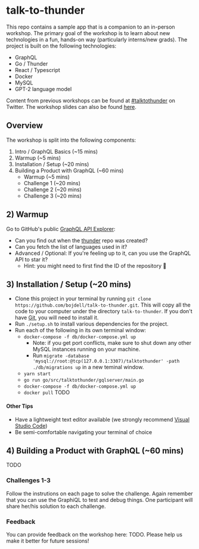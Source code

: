 # talk-to-thunder

This repo contains a sample app that is a companion to an in-person workshop. The primary goal of the workshop is to learn about new technologies in a fun, hands-on way (particularly interns/new grads). The project is built on the following technologies:

- GraphQL
- Go / Thunder
- React / Typescript
- Docker
- MySQL
- GPT-2 language model

Content from previous workshops can be found at [#talktothunder](https://twitter.com/hashtag/talktothunder) on Twitter. The workshop slides can also be found [here](TODO).

## Overview

The workshop is split into the following components:

1. Intro / GraphQL Basics (~15 mins)
2. Warmup (~5 mins)
3. Installation / Setup (~20 mins)
4. Building a Product with GraphQL (~60 mins)
   - Warmup (~5 mins)
   - Challenge 1 (~20 mins)
   - Challenge 2 (~20 mins)
   - Challenge 3 (~20 mins)

## 2) Warmup

Go to GitHub's public [GraphQL API Explorer](https://developer.github.com/v4/explorer/):

- Can you find out when the [thunder](https://github.com/samsarahq/thunder) repo was created?
- Can you fetch the list of languages used in it?
- Advanced / Optional: If you're feeling up to it, can you use the GraphQL API to star it?
  - Hint: you might need to first find the ID of the repository 👀

## 3) Installation / Setup (~20 mins)

- Clone this project in your terminal by running `git clone https://github.com/bojdell/talk-to-thunder.git`. This will copy all the code to your computer under the directory `talk-to-thunder`. If you don't have [Git](https://git-scm.com/downloads), you will need to install it.
- Run `./setup.sh` to install various dependencies for the project.
- Run each of the following in its own terminal window:
  - `docker-compose -f db/docker-compose.yml up`
    - Note: if you get port conflicts, make sure to shut down any other MySQL instances running on your machine.
    - Run `migrate -database 'mysql://root:@tcp(127.0.0.1:3307)/talktothunder' -path ./db/migrations up` in a new teminal window.
  - `yarn start`
  - `go run go/src/talktothunder/gqlserver/main.go`
  - `docker-compose -f db/docker-compose.yml up`
  - `docker pull` TODO

#### Other Tips

- Have a lightweight text editor available (we strongly recommend [Visual Studio Code](https://code.visualstudio.com/))
- Be semi-comfortable navigating your terminal of choice

## 4) Building a Product with GraphQL (~60 mins)

TODO

### Challenges 1-3

Follow the instrutions on each page to solve the challenge. Again remember that you can use the GraphiQL to test and debug things. One participant will share her/his solution to each challenge.

### Feedback

You can provide feedback on the workshop here: TODO. Please help us make it better for future sessions!
